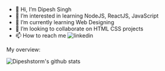 - 👋 Hi, I’m Dipesh Singh
- 👀 I’m interested in learning NodeJS, ReactJS, JavaScript
- 🌱 I’m currently learning Web Designing
- 💞️ I’m looking to collaborate on HTML CSS projects
- 📫 How to reach me ![linkedin](https://linkedin.com/in/dipesh-singh-61a59743)

<div><p>My overview: </p></div>

![Dipeshstorm's github stats](https://github-readme-stats.vercel.app/api?username=Dipeshstorm&show_icons=true)
<br />

<!---
Dipeshstorm/Dipeshstorm is a ✨ special ✨ repository because its `README.md` (this file) appears on your GitHub profile.
You can click the Preview link to take a look at your changes.
--->
